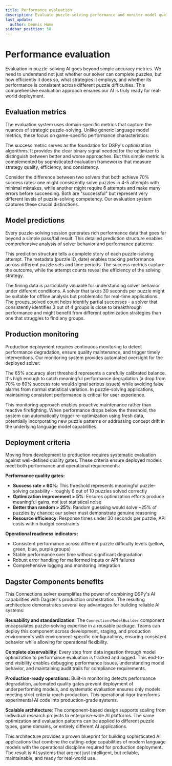 ```yaml
---
title: Performance evaluation
description: Evaluate puzzle-solving performance and monitor model quality
last_update:
  author: Dennis Hume
sidebar_position: 50
---
```


# Performance evaluation

Evaluation in puzzle-solving AI goes beyond simple accuracy metrics. We need to understand not just whether our solver can complete puzzles, but how efficiently it does so, what strategies it employs, and whether its performance is consistent across different puzzle difficulties. This comprehensive evaluation approach ensures our AI is truly ready for real-world deployment.

## Evaluation metrics

The evaluation system uses domain-specific metrics that capture the nuances of strategic puzzle-solving. Unlike generic language model metrics, these focus on game-specific performance characteristics:

<CodeExample
  path="docs_projects/project_dspy/dspy_modules/connections_metrics.py"
  language="python"
  startAfter="start_success_metric"
  endBefore="end_success_metric"
  title="dspy_modules/connections_metrics.py"
/>

The success metric serves as the foundation for DSPy's optimization algorithms. It provides the clear binary signal needed for the optimizer to distinguish between better and worse approaches. But this simple metric is complemented by sophisticated evaluation frameworks that measure strategy quality, efficiency, and consistency.

Consider the difference between two solvers that both achieve 70% success rates: one might consistently solve puzzles in 4-5 attempts with minimal mistakes, while another might require 6 attempts and make many errors before succeeding. Both are "successful" but represent very different levels of puzzle-solving competency. Our evaluation system captures these crucial distinctions.

## Model predictions

Every puzzle-solving session generates rich performance data that goes far beyond a simple pass/fail result. This detailed prediction structure enables comprehensive analysis of solver behavior and performance patterns:

<CodeExample
  path="docs_projects/project_dspy/dspy_modules/solver.py"
  language="python"
  startAfter="start_return_results"
  endBefore="end_return_results"
  title="dspy_modules/solver.py"
/>

This prediction structure tells a complete story of each puzzle-solving attempt. The metadata (puzzle ID, date) enables tracking performance across different puzzle sets and time periods. The success metrics capture the outcome, while the attempt counts reveal the efficiency of the solving strategy.

The timing data is particularly valuable for understanding solver behavior under different conditions. A solver that takes 30 seconds per puzzle might be suitable for offline analysis but problematic for real-time applications. The groups_solved count helps identify partial successes - a solver that consistently identifies 3 out of 4 groups is close to breakthrough performance and might benefit from different optimization strategies than one that struggles to find any groups.

## Production monitoring

Production deployment requires continuous monitoring to detect performance degradation, ensure quality maintenance, and trigger timely interventions. Our monitoring system provides automated oversight for the deployed solver:

<CodeExample
  path="docs_projects/project_dspy/config.py"
  language="python"
  startAfter="start_accuracy_alert_threshold"
  endBefore="end_accuracy_alert_threshold"
  title="config.py"
/>

The 65% accuracy alert threshold represents a carefully calibrated balance. It's high enough to catch meaningful performance degradation (a drop from 70% to 60% success rate would signal serious issues) while avoiding false alarms from normal statistical variation. In puzzle-solving applications, maintaining consistent performance is critical for user experience.

This monitoring approach enables proactive maintenance rather than reactive firefighting. When performance drops below the threshold, the system can automatically trigger re-optimization using fresh data, potentially incorporating new puzzle patterns or addressing concept drift in the underlying language model capabilities.

## Deployment criteria

Moving from development to production requires systematic evaluation against well-defined quality gates. These criteria ensure deployed models meet both performance and operational requirements:

**Performance quality gates:**

- **Success rate > 60%**: This threshold represents meaningful puzzle-solving capability - roughly 6 out of 10 puzzles solved correctly
- **Optimization improvement > 5%**: Ensures optimization efforts produce meaningful gains, not just statistical noise
- **Better than random > 25%**: Random guessing would solve ~25% of puzzles by chance; our solver must demonstrate genuine reasoning
- **Resource efficiency**: Response times under 30 seconds per puzzle, API costs within budget constraints

**Operational readiness indicators:**

- Consistent performance across different puzzle difficulty levels (yellow, green, blue, purple groups)
- Stable performance over time without significant degradation
- Robust error handling for malformed inputs or API failures
- Comprehensive logging and monitoring integration

## Dagster Components benefits

This Connections solver exemplifies the power of combining DSPy's AI capabilities with Dagster's production orchestration. The resulting architecture demonstrates several key advantages for building reliable AI systems:

**Reusability and standardization**: The `ConnectionsModelBuilder` component encapsulates puzzle-solving expertise in a reusable package. Teams can deploy this component across development, staging, and production environments with environment-specific configurations, ensuring consistent behavior while allowing for operational flexibility.

**Complete observability**: Every step from data ingestion through model optimization to performance evaluation is tracked and logged. This end-to-end visibility enables debugging performance issues, understanding model behavior, and maintaining audit trails for compliance requirements.

**Production-ready operations**: Built-in monitoring detects performance degradation, automated quality gates prevent deployment of underperforming models, and systematic evaluation ensures only models meeting strict criteria reach production. This operational rigor transforms experimental AI code into production-grade systems.

**Scalable architecture**: The component-based design supports scaling from individual research projects to enterprise-wide AI platforms. The same optimization and evaluation patterns can be applied to different puzzle types, game domains, or entirely different AI applications.

This architecture provides a proven blueprint for building sophisticated AI applications that combine the cutting-edge capabilities of modern language models with the operational discipline required for production deployment. The result is AI systems that are not just intelligent, but reliable, maintainable, and ready for real-world use.

